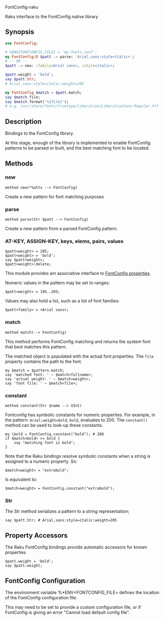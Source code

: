 FontConfig-raku

Raku interface to the FontConfig native library

Synopsis
-------

```raku
use FontConfig;

# %ENV{FONTCONFIG_FILE} = 'my-fonts.conf';
my FontConfig:D $patt .= parse: 'Arial,sans:style<italic>';
# -- OR --
$patt .= new: :family<Arial sans>, :style<italic>;

$patt.weight = 'bold';
say $patt.Str;
# Arial,sans:style=italic:weight=205

my FontConfig $match = $patt.match;
say $match.file;
say $match.format('%{file}');
# e.g. /usr/share/fonts/truetype/liberation/LiberationSans-Regular.ttf
```

Description
----------
Bindings to the FontConfig library.

At this stage, enough of the library is implemented to enable
FontConfig patterns to be parsed or built, and the best matching
font to be located.


Methods
-------

### new

    method new(*%atts --> FontConfig)

Create a new pattern for font matching purposes


### parse

    method parse(Str $patt --> FontConfig)

Create a new pattern from a parsed FontConfig pattern.

### AT-KEY, ASSIGN-KEY, keys, elems, pairs, values

    $patt<weight> = 205;
    $patt<weight> = 'bold';
    say $patt<weight>;
    $patt<weight>:delete;

This module provides am associative interface to [FontConfig properties](https://www.freedesktop.org/software/fontconfig/fontconfig-user.html).

Numeric values in the pattern may be set to ranges:

    $patt<weight> = 195..205;

Values may also hold a list, such as a list of font families:

    $patt<family> = <Arial sans>;

### match

    method match(--> FontConfig)

This method performs FontConfig matching and returns the system
font that best matches this pattern.

The matched object is populated with the actual font properties. The
`file` property contains the path to the font.

    my $match = $pattern.match;
    say 'matched font: ' ~ $match<fullname>;
    say 'actual weight: ' ~ $match<weight>;
    say 'font file: ' ~ $match<file>;

### constant

    method constant(Str $name --> UInt)

Fontconfig has symbolic constants for numeric properties. For example, in the pattern: `Ariel;weight=bold`, `bold`,
evaluates to 200. The `constant()` method can be used to look-up these constants.

    my \bold = FontConfig.constant("bold"); # 200
    if $match<bold> >= bold {
        say "matching font is bold";
    }

Note that the Raku bindings resolve symbolic constants when a string is assigned
to a numeric property. So:

    $match<weight> = "extrabold";

Is equivalent to:

    $match<weight> = FontConfig.constant("extrabold");

### Str

The Str method serializes a pattern to a string representation;

    say $patt.Str; # Arial,sans:style=italic:weight=205

## Property Accessors

The Raku FontConfig bindings provide automatic accessors for known properties

    $patt.weight = 'bold';
    say $patt.weight;

## FontConfig Configuration

The environment variable %*ENV<FONTCONFIG_FILE> defines the location of the FontConfig configuration file.

This may need to be set to provide a custom configuration file, or if FontConfig is giving an error "Cannot load default config file".


